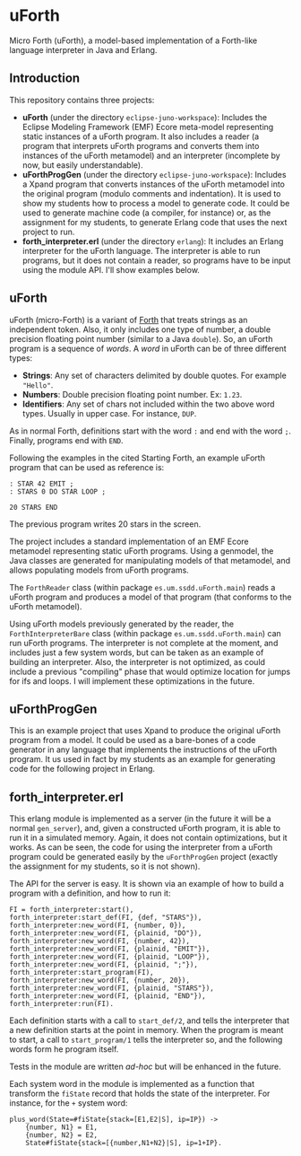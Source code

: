 uForth
======

Micro Forth (uForth), a model-based implementation of a Forth-like
language interpreter in Java and Erlang.

## Introduction ##

This repository contains three projects:

- **uForth** (under the directory `eclipse-juno-workspace`): Includes
  the Eclipse Modeling Framework (EMF) Ecore meta-model representing
  static instances of a uForth program. It also includes a reader (a
  program that interprets uForth programs and converts them into
  instances of the uForth metamodel) and an interpreter (incomplete by
  now, but easily understandable).
- **uForthProgGen** (under the directory `eclipse-juno-workspace`):
  Includes a Xpand program that converts instances of the uForth
  metamodel into the original program (modulo comments and
  indentation). It is used to show my students how to process a model
  to generate code. It could be used to generate machine code (a
  compiler, for instance) or, as the assignment for my students, to
  generate Erlang code that uses the next project to run.
- **forth_interpreter.erl** (under the directory `erlang`): It
  includes an Erlang interpreter for the uForth language. The
  interpreter is able to run programs, but it does not contain a
  reader, so programs have to be input using the module API. I'll show
  examples below.

## uForth ##

uForth (micro-Forth) is a variant of
[Forth](http://www.forth.com/starting-forth/) that treats strings as
an independent token. Also, it only includes one type of number, a
double precision floating point number (similar to a Java `double`).
So, an uForth program is a sequence of *words*. A *word* in uForth can
be of three different types:

- **Strings**: Any set of characters delimited by double quotes. For
  example `"Hello"`.
- **Numbers**: Double precision floating point number. Ex: `1.23`.
- **Identifiers**: Any set of chars not included within the two above
  word types. Usually in upper case. For instance, `DUP`.

As in normal Forth, definitions start with the word `:` and end with
the word `;`. Finally, programs end with `END`.

Following the examples in the cited Starting Forth, an example uForth
program that can be used as reference is:

    : STAR 42 EMIT ;
    : STARS 0 DO STAR LOOP ;

    20 STARS END

The previous program writes 20 stars in the screen.

The project includes a standard implementation of an EMF Ecore
metamodel representing static uForth programs. Using a genmodel, the
Java classes are generated for manipulating models of that metamodel,
and allows populating models from uForth programs.

The `ForthReader` class (within package `es.um.ssdd.uForth.main`)
reads a uForth program and produces a model of that program (that
conforms to the uForth metamodel).

Using uForth models previously generated by the reader, the
`ForthInterpreterBare` class (within package `es.um.ssdd.uForth.main`)
can run uForth programs. The interpreter is not complete at the
moment, and includes just a few system words, but can be taken as an
example of building an interpreter. Also, the interpreter is not
optimized, as could include a previous "compiling" phase that would
optimize location for jumps for ifs and loops. I will implement these
optimizations in the future.

## uForthProgGen ##

This is an example project that uses Xpand to produce the original
uForth program from a model. It could be used as a bare-bones of a
code generator in any language that implements the instructions of the
uForth program. It us used in fact by my students as an example for
generating code for the following project in Erlang.

## forth_interpreter.erl ##

This erlang module is implemented as a server (in the future it will
be a normal `gen_server`), and, given a constructed uForth program, it
is able to run it in a simulated memory. Again, it does not contain
optimizations, but it works. As can be seen, the code for using the
interpreter from a uForth program could be generated easily by the
`uForthProgGen` project (exactly the assignment for my students, so
it is not shown).

The API for the server is easy. It is shown via an example of how to
build a program with a definition, and how to run it:

    FI = forth_interpreter:start(),
    forth_interpreter:start_def(FI, {def, "STARS"}),
    forth_interpreter:new_word(FI, {number, 0}),
    forth_interpreter:new_word(FI, {plainid, "DO"}),
    forth_interpreter:new_word(FI, {number, 42}),
    forth_interpreter:new_word(FI, {plainid, "EMIT"}),
    forth_interpreter:new_word(FI, {plainid, "LOOP"}),
    forth_interpreter:new_word(FI, {plainid, ";"}),
    forth_interpreter:start_program(FI),
    forth_interpreter:new_word(FI, {number, 20}),
    forth_interpreter:new_word(FI, {plainid, "STARS"}),
    forth_interpreter:new_word(FI, {plainid, "END"}),
    forth_interpreter:run(FI).

Each definition starts with a call to `start_def/2`, and tells the
interpreter that a new definition starts at the point in memory. When
the program is meant to start, a call to `start_program/1` tells the
interpreter so, and the following words form he program itself.

Tests in the module are written *ad-hoc* but will be enhanced in the
future.

Each system word in the module is implemented as a function that
transform the `fiState` record that holds the state of the
interpreter. For instance, for the `+` system word:

    plus_word(State=#fiState{stack=[E1,E2|S], ip=IP}) ->
        {number, N1} = E1,
        {number, N2} = E2,
        State#fiState{stack=[{number,N1+N2}|S], ip=1+IP}.
